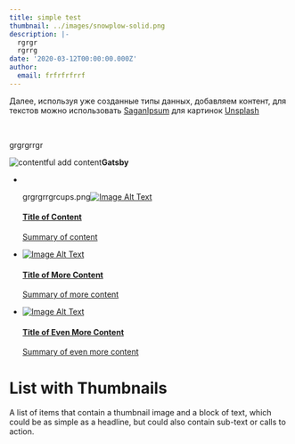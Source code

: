 ```yaml
---
title: simple test
thumbnail: ../images/snowplow-solid.png
description: |-
  rgrgr
  rgrrg
date: '2020-03-12T00:00:00.000Z'
author:
  email: frfrfrfrrf
---
```

Далее, используя уже созданные типы данных, добавляем контент, для текстов можно использовать [SaganIpsum](http://saganipsum.com/) для картинок [Unsplash](https://unsplash.com/search/photos/space)

 

grgrgrrgr

![contentful add content](https://habrastorage.org/webt/t_/je/1u/t_je1uev3db2j6-io_f7xpnq9fm.gif "test")**Gatsby**

*  

  grgrgrrgrcups.png[![Image Alt Text](https://bradfrost.github.com/this-is-responsive/patterns/images/fpo_square.png)](https://cdpn.io/bradfrost/fullpage/evwgx#)

  #### [Title of Content](https://cdpn.io/bradfrost/fullpage/evwgx#)

  [Summary of content](https://cdpn.io/bradfrost/fullpage/evwgx#)
* [![Image Alt Text](https://bradfrost.github.com/this-is-responsive/patterns/images/fpo_square.png)](https://cdpn.io/bradfrost/fullpage/evwgx#)

  #### [Title of More Content](https://cdpn.io/bradfrost/fullpage/evwgx#)

  [Summary of more content](https://cdpn.io/bradfrost/fullpage/evwgx#)
* [![Image Alt Text](https://bradfrost.github.com/this-is-responsive/patterns/images/fpo_square.png)](https://cdpn.io/bradfrost/fullpage/evwgx#)

  #### [Title of Even More Content](https://cdpn.io/bradfrost/fullpage/evwgx#)

  [Summary of even more content](https://cdpn.io/bradfrost/fullpage/evwgx#)

# List with Thumbnails

A list of items that contain a thumbnail image and a block of text, which could be as simple as a headline, but could also contain sub-text or calls to action.